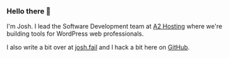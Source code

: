 ### Hello there 👋

I'm Josh. I lead the Software Development team at [A2 Hosting][1] where we're
building tools for WordPress web professionals.

I also write a bit over at [josh.fail][2] and I hack a bit here on [GitHub][3].

[1]: https://www.a2hosting.com/
[2]: https://josh.fail/
[3]: https://github.com/itspriddle

<!--
**itspriddle/itspriddle** is a ✨ _special_ ✨ repository because its `README.md` (this file) appears on your GitHub profile.

Here are some ideas to get you started:

- 🔭 I’m currently working on ...
- 🌱 I’m currently learning ...
- 👯 I’m looking to collaborate on ...
- 🤔 I’m looking for help with ...
- 💬 Ask me about ...
- 📫 How to reach me: ...
- 😄 Pronouns: ...
- ⚡ Fun fact: ...
-->
